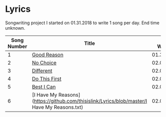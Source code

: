 # Lyrics
Songwriting project I started on 01.31.2018 to write 1 song per day. End time unknown.

| Song Number | Title | Date Written |
|---|---|---|
| 1 |[Good Reason](https://github.com/thisislink/Lyrics/blob/master/GoodReason.txt)| 01.31.2018
| 2 |[No Choice](https://github.com/thisislink/Lyrics/blob/master/NoChoice.txt)| 02.01.2018
| 3 |[Different](https://github.com/thisislink/Lyrics/blob/master/Different.txt)| 02.02.2018
| 4 |[Do This First](https://github.com/thisislink/Lyrics/blob/master/DoThisFirst.txt)| 02.03.2018
| 5 |[Best I Can](https://github.com/thisislink/Lyrics/blob/master/BestICan.txt)| 02.04.2018
| 6 |[I Have My Reasons](https://github.com/thisislink/Lyrics/blob/master/I Have My Reasons.txt)| 02.05.2018